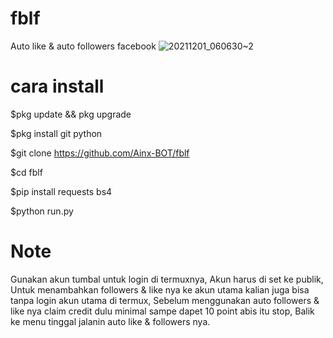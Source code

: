 # fblf
Auto like &amp; auto followers facebook
![20211201_060630~2](https://user-images.githubusercontent.com/52388234/144144107-62e7d9a8-27c3-4e65-a082-9287500853ec.jpg)

# cara install

$pkg update && pkg upgrade

$pkg install git python

$git clone https://github.com/Ainx-BOT/fblf

$cd fblf

$pip install requests bs4

$python run.py

# Note

Gunakan akun tumbal untuk login di termuxnya,
Akun harus di set ke publik,
Untuk menambahkan followers & like nya ke akun utama kalian juga bisa tanpa login akun utama di termux,
Sebelum menggunakan auto followers & like nya claim credit dulu minimal sampe dapet 10 point abis itu stop,
Balik ke menu tinggal jalanin auto like & followers nya.
